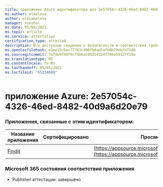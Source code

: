 ```yaml
---
title: приложение Azure идентификатора для 2e57054c-4326-46ed-8482-40d9a6d20e79
ms.author: elmalova
author: elenamalova
manager: tonybal
ms.date: 05/04/2022
ms.topic: article
ms.service: attestation
certification_type: attested
description: Все доступные сведения о безопасности и соответствии требованиям для 2e57054c-4326-46ed-8482-40d9a6d20e79.
ms.openlocfilehash: e3ee15cbec77763c4b0fb0a65afb0b70eb747148
ms.sourcegitcommit: 7a7de9f48f6cf5b6acd435412477b6a59127f19a
ms.translationtype: MT
ms.contentlocale: ru-RU
ms.lasthandoff: 05/05/2022
ms.locfileid: "65224080"
---
```

# <a name="azure-app-id-2e57054c-4326-46ed-8482-40d9a6d20e79"></a>приложение Azure: 2e57054c-4326-46ed-8482-40d9a6d20e79


### <a name="apps-associated-with-this-id"></a>Приложения, связанные с этим идентификатором:
| **Название приложения** | **Сертифицировано** | **Просмотр в AppSource** |
|--------------|---------------|-----------------------|
| [Findit](../forward/WA200003849.md) |  | [https://appsource.microsoft.com/product/office/WA200003849](https://appsource.microsoft.com/product/office/WA200003849) |

### <a name="microsoft-365-app-compliance-status"></a>Microsoft 365 состояния соответствия приложения
- Publisher аттестации: завершено
